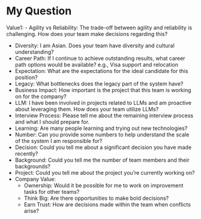 # My Question

Value1: - Agility vs Reliability: The trade-off between agility and reliability is challenging. How does your team make decisions regarding this?
- Diversity: I am Asian. Does your team have diversity and cultural understanding?
- Career Path: If I continue to achieve outstanding results, what career path options would be available? e.g., Visa support and relocation
- Expectation: What are the expectations for the ideal candidate for this position?
- Legacy: What bottlenecks does the legacy part of the system have?
- Business Impact: How important is the project that this team is working on for the company?
- LLM: I have been involved in projects related to LLMs and am proactive about leveraging them. How does your team utilize LLMs?
- Interview Process: Please tell me about the remaining interview process and what I should prepare for.
- Learning: Are many people learning and trying out new technologies?
- Number: Can you provide some numbers to help understand the scale of the system I am responsible for?
- Decision: Could you tell me about a significant decision you have made recently?
- Background: Could you tell me the number of team members and their backgrounds?
- Project: Could you tell me about the project you’re currently working on?
- Company Value:
  - Ownership: Would it be possible for me to work on improvement tasks for other teams?
  - Think Big: Are there opportunities to make bold decisions?
  - Earn Trust: How are decisions made within the team when conflicts arise?